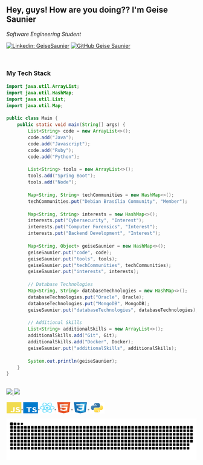 <h2>Hey, guys! How are you doing?? I'm Geise Saunier</h2>

<p><em>Software Engineering Student</em></p>

[![Linkedin: GeiseSaunier](https://img.shields.io/badge/-GeiseSaunier-blue?style=flat-square&logo=Linkedin&logoColor=white&link=https://www.linkedin.com/in/GeiseSaunier/)](https://www.linkedin.com/in/GeiseSaunier/)
[![GitHub Geise Saunier](https://img.shields.io/github/followers/GeiseSaunier?label=follow&style=social)](https://github.com/GeiseSaunier)

<br/>

### My Tech Stack

```java
import java.util.ArrayList;
import java.util.HashMap;
import java.util.List;
import java.util.Map;

public class Main {
    public static void main(String[] args) {
        List<String> code = new ArrayList<>();
        code.add("Java");
        code.add("Javascript");
        code.add("Ruby");
        code.add("Python");

        List<String> tools = new ArrayList<>();
        tools.add("Spring Boot");
        tools.add("Node");

        Map<String, String> techCommunities = new HashMap<>();
        techCommunities.put("Debian Brasília Community", "Member");

        Map<String, String> interests = new HashMap<>();
        interests.put("Cybersecurity", "Interest");
        interests.put("Computer Forensics", "Interest");
        interests.put("Backend Development", "Interest");

        Map<String, Object> geiseSaunier = new HashMap<>();
        geiseSaunier.put("code", code);
        geiseSaunier.put("tools", tools);
        geiseSaunier.put("techCommunities", techCommunities);
        geiseSaunier.put("interests", interests);

        // Database Technologies
        Map<String, String> databaseTechnologies = new HashMap<>();
        databaseTechnologies.put("Oracle", Oracle);
        databaseTechnologies.put("MongoDB", MongoDB);
        geiseSaunier.put("databaseTechnologies", databaseTechnologies);

        // Additional Skills
        List<String> additionalSkills = new ArrayList<>();
        additionalSkills.add("Git", Git);
        additionalSkills.add("Docker", Docker);
        geiseSaunier.put("additionalSkills", additionalSkills);

        System.out.println(geiseSaunier);
    }
}
```
<br/>

<div>
  <a href="https://github.com/GeiseSaunier">
  <img height="180em" src="https://github-readme-stats.vercel.app/api?username=GeiseSaunier&show_icons=true&theme=dark&include_all_commits=true&count_private=true"/>
  <img height="180em" src="https://github-readme-stats.vercel.app/api/top-langs/?username=GeiseSaunier&layout=compact&langs_count=7&theme=dark"/>
</div>
<div style="display: inline_block"><br>
  <img align="center" alt="Geise-Js" height="30" width="40" src="https://raw.githubusercontent.com/devicons/devicon/master/icons/javascript/javascript-plain.svg">
  <img align="center" alt="Geise-Ts" height="30" width="40" src="https://raw.githubusercontent.com/devicons/devicon/master/icons/typescript/typescript-plain.svg">
  <img align="center" alt="Geise-React" height="30" width="40" src="https://raw.githubusercontent.com/devicons/devicon/master/icons/react/react-original.svg">
  <img align="center" alt="Geise-HTML" height="30" width="40" src="https://raw.githubusercontent.com/devicons/devicon/master/icons/html5/html5-original.svg">
  <img align="center" alt="Geise-CSS" height="30" width="40" src="https://raw.githubusercontent.com/devicons/devicon/master/icons/css3/css3-original.svg">
  <img align="center" alt="Geise-Python" height="30" width="40" src="https://raw.githubusercontent.com/devicons/devicon/master/icons/python/python-original.svg">
</div>

<div>
  
   ![Snake animation](https://github.com/GeiseSaunier/GeiseSaunier/blob/output/github-contribution-grid-snake.svg)
  
  </div>


